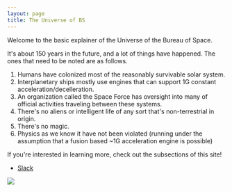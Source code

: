 ```yaml
---
layout: page
title: The Universe of BS
---
```


Welcome to the basic explainer of the Universe of the Bureau of Space.

It's about 150 years in the future, and a lot of things have happened.  The ones that need to be noted are as follows.
1. Humans have colonized most of the reasonably survivable solar system.
2. Interplanetary ships mostly use engines that can support 1G constant acceleration/decelleration.
3. An organization called the Space Force has oversight into many of official activities traveling between these systems.
4. There's no aliens or intelligent life of any sort that's non-terrestrial in origin.
5. There's no magic.
6. Physics as we know it have not been violated (running under the assumption that a fusion based ~1G acceleration engine is possible)

If you're interested in learning more, check out the subsections of this site!

* [Slack](https://dndkc.slack.com)

[![](/images/orbital.jpg)](/images/orbital.jpg)
